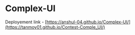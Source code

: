 # Complex-UI
Deployement link - [https://anshul-04.github.io/Complex-UI/](https://tanmoy01.github.io/Contest-Comple_UI/)
